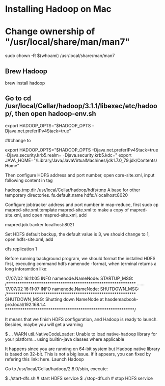 # Installing Hadoop on Mac

# Change ownership of "/usr/local/share/man/man7"
sudo chown -R $(whoami) /usr/local/share/man/man7

## Brew Hadoop 
brew install hadoop

## Go to cd /usr/local/Cellar/hadoop/3.1.1/libexec/etc/hadoop/, then open hadoop-env.sh

export HADOOP_OPTS="$HADOOP_OPTS -Djava.net.preferIPv4Stack=true"

##change to

export HADOOP_OPTS="$HADOOP_OPTS -Djava.net.preferIPv4Stack=true -Djava.security.krb5.realm= -Djava.security.krb5.kdc="
export JAVA_HOME="/Library/Java/JavaVirtualMachines/jdk1.7.0_79.jdk/Contents/Home"



Then configure HDFS address and port number, open core-site.xml, input following content in <configuration></configuration> tag

<!-- Put site-specific property overrides in this file. -->
 <configuration>
    <property>
        <name>hadoop.tmp.dir</name>
        <value>/usr/local/Cellar/hadoop/hdfs/tmp</value>
        <description>A base for other temporary directories.</description>
    </property>
    <property>
        <name>fs.default.name</name>
        <value>hdfs://localhost:8020</value>
    </property>
</configuration>

Configure jobtracker address and port number in map-reduce, first sudo cp mapred-site.xml.template mapred-site.xml to make a copy of mapred-site.xml, and open mapred-site.xml, add

<configuration>
    <property>
        <name>mapred.job.tracker</name>
        <value>localhost:8021</value>
    </property>
</configuration>

Set HDFS default backup, the default value is 3, we should change to 1, open hdfs-site.xml, add

<configuration>
    <property>
        <name>dfs.replication</name>
        <value>1</value>
    </property>
</configuration>

Before running background program, we should format the installed HDFS first, executing command hdfs namenode -format, when terminal returns a long inforamtion like:

17/07/02 16:11:05 INFO namenode.NameNode: STARTUP_MSG: 
/************************************************************
......
17/07/02 16:11:07 INFO namenode.NameNode: SHUTDOWN_MSG: 
/************************************************************
SHUTDOWN_MSG: Shutting down NameNode at haodemacbook-pro.local/192.168.1.4
************************************************************/

It means that we finish HDFS configuration, and Hadoop is ready to launch. Besides, maybe you will get a warning

$ ... WARN util.NativeCodeLoader: Unable to load native-hadoop library for your platform... using builtin-java classes where applicable

It happens since you are running on 64-bit system but Hadoop native library is based on 32-bit. This is not a big issue. If it appears, you can fixed by refering this link: here.
Launch Hadoop

Go to /usr/local/Cellar/hadoop/2.8.0/sbin, execute:

$ ./start-dfs.sh # start HDFS service
$ ./stop-dfs.sh # stop HDFS service


